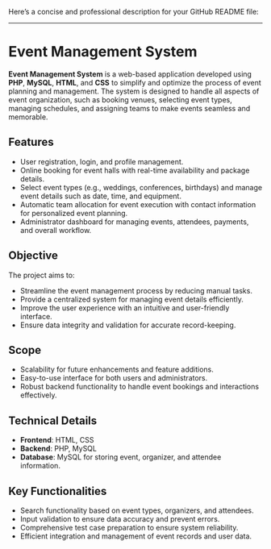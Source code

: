 Here’s a concise and professional description for your GitHub README file:

---

# Event Management System  

**Event Management System** is a web-based application developed using **PHP**, **MySQL**, **HTML**, and **CSS** 
to simplify and optimize the process of event planning and management. The system is designed to handle all aspects of event organization, 
such as booking venues, selecting event types, managing schedules, and assigning teams to make events seamless and memorable.  

## **Features**  
- User registration, login, and profile management.  
- Online booking for event halls with real-time availability and package details.  
- Select event types (e.g., weddings, conferences, birthdays) and manage event details such as date, time, and equipment.  
- Automatic team allocation for event execution with contact information for personalized event planning.  
- Administrator dashboard for managing events, attendees, payments, and overall workflow.  

## **Objective**  
The project aims to:  
- Streamline the event management process by reducing manual tasks.  
- Provide a centralized system for managing event details efficiently.  
- Improve the user experience with an intuitive and user-friendly interface.  
- Ensure data integrity and validation for accurate record-keeping.  

## **Scope**  
- Scalability for future enhancements and feature additions.  
- Easy-to-use interface for both users and administrators.  
- Robust backend functionality to handle event bookings and interactions effectively.  

## **Technical Details**  
- **Frontend**: HTML, CSS  
- **Backend**: PHP, MySQL  
- **Database**: MySQL for storing event, organizer, and attendee information.  

## **Key Functionalities**  
- Search functionality based on event types, organizers, and attendees.  
- Input validation to ensure data accuracy and prevent errors.  
- Comprehensive test case preparation to ensure system reliability.  
- Efficient integration and management of event records and user data.  

